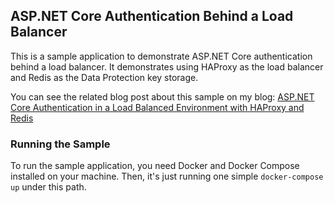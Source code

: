 ## ASP.NET Core Authentication Behind a Load Balancer

This is a sample application to demonstrate ASP.NET Core authentication behind a load balancer. 
It demonstrates using HAProxy as the load balancer and Redis as the Data Protection key storage.

You can see the related blog post about this sample on my blog: 
[ASP.NET Core Authentication in a Load Balanced Environment with HAProxy and Redis](http://www.tugberkugurlu.com/archive/asp-net-core-authentication-in-a-load-balanced-environment-with-haproxy-and-redis)

### Running the Sample

To run the sample application, you need Docker and Docker Compose installed on your machine. Then, it's just running one simple `docker-compose up` under this path.